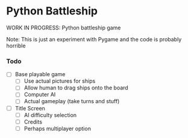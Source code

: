# Python Battleship

WORK IN PROGRESS: Python battleship game

Note: This is just an experiment with Pygame and the code is probably horrible

### Todo
- [ ] Base playable game
    - [ ] Use actual pictures for ships
    - [ ] Allow human to drag ships onto the board
    - [ ] Computer AI
    - [ ] Actual gameplay (take turns and stuff)
- [ ] Title Screen
    - [ ] AI difficulty selection
    - [ ] Credits
    - [ ] Perhaps multiplayer option
